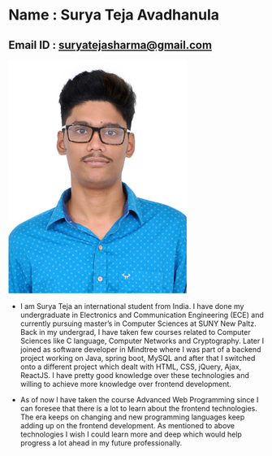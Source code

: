 # Name :  Surya Teja Avadhanula
## Email ID : suryatejasharma@gmail.com

![alt text](Surya-new.jpg)

- I am Surya Teja an international student from India. I have done my undergraduate in Electronics and Communication Engineering (ECE) and currently pursuing master’s in Computer Sciences at SUNY New Paltz. Back in my undergrad, I have taken few courses related to Computer Sciences like C language, Computer Networks and Cryptography. Later I joined as software developer in Mindtree where I was part of a backend project working on Java, spring boot, MySQL and after that I switched onto a different project which dealt with HTML, CSS, jQuery, Ajax, ReactJS. I have pretty good knowledge over these technologies and willing to achieve more knowledge over frontend development.

- As of now I have taken the course Advanced Web Programming since I can foresee that there is a lot to learn about the frontend technologies. The era keeps on changing and new programming languages keep adding up on the frontend development. As mentioned to above technologies I wish I could learn more and deep which would help progress a lot ahead in my future professionally.

                                                                                                   
